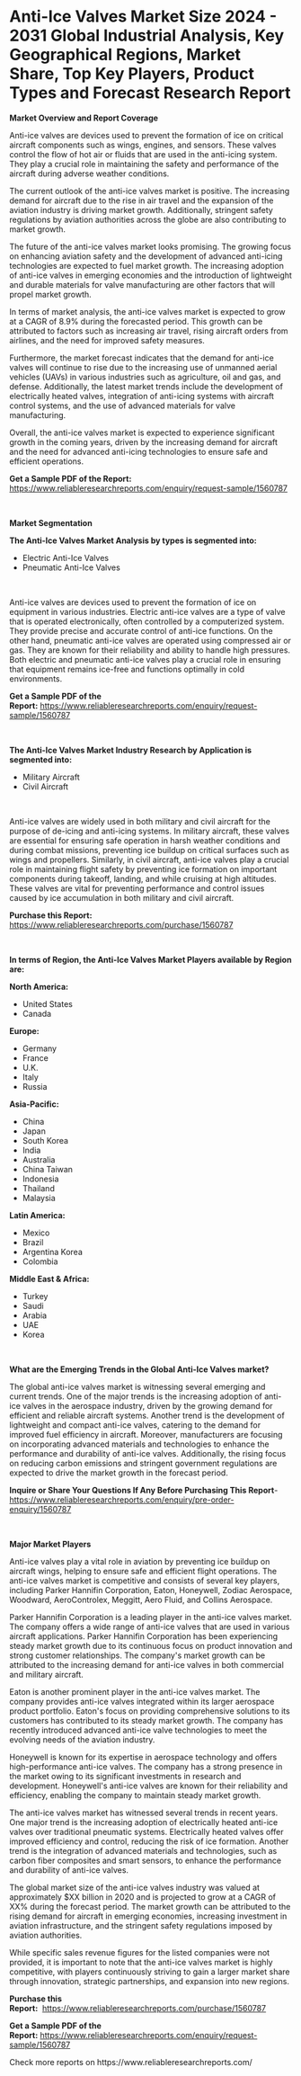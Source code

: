 <p><h1>Anti-Ice Valves Market Size 2024 - 2031 Global Industrial Analysis, Key Geographical Regions, Market Share, Top Key Players, Product Types and Forecast Research Report</h1></p><p><strong>Market Overview and Report Coverage</strong></p>
<p><p>Anti-ice valves are devices used to prevent the formation of ice on critical aircraft components such as wings, engines, and sensors. These valves control the flow of hot air or fluids that are used in the anti-icing system. They play a crucial role in maintaining the safety and performance of the aircraft during adverse weather conditions.</p><p>The current outlook of the anti-ice valves market is positive. The increasing demand for aircraft due to the rise in air travel and the expansion of the aviation industry is driving market growth. Additionally, stringent safety regulations by aviation authorities across the globe are also contributing to market growth. </p><p>The future of the anti-ice valves market looks promising. The growing focus on enhancing aviation safety and the development of advanced anti-icing technologies are expected to fuel market growth. The increasing adoption of anti-ice valves in emerging economies and the introduction of lightweight and durable materials for valve manufacturing are other factors that will propel market growth.</p><p>In terms of market analysis, the anti-ice valves market is expected to grow at a CAGR of 8.9% during the forecasted period. This growth can be attributed to factors such as increasing air travel, rising aircraft orders from airlines, and the need for improved safety measures. </p><p>Furthermore, the market forecast indicates that the demand for anti-ice valves will continue to rise due to the increasing use of unmanned aerial vehicles (UAVs) in various industries such as agriculture, oil and gas, and defense. Additionally, the latest market trends include the development of electrically heated valves, integration of anti-icing systems with aircraft control systems, and the use of advanced materials for valve manufacturing.</p><p>Overall, the anti-ice valves market is expected to experience significant growth in the coming years, driven by the increasing demand for aircraft and the need for advanced anti-icing technologies to ensure safe and efficient operations.</p></p>
<p><strong>Get a Sample PDF of the Report:</strong> <a href="https://www.reliableresearchreports.com/enquiry/request-sample/1560787">https://www.reliableresearchreports.com/enquiry/request-sample/1560787</a></p>
<p>&nbsp;</p>
<p><strong>Market Segmentation</strong></p>
<p><strong>The Anti-Ice Valves Market Analysis by types is segmented into:</strong></p>
<p><ul><li>Electric Anti-Ice Valves</li><li>Pneumatic Anti-Ice Valves</li></ul></p>
<p>&nbsp;</p>
<p><p>Anti-ice valves are devices used to prevent the formation of ice on equipment in various industries. Electric anti-ice valves are a type of valve that is operated electronically, often controlled by a computerized system. They provide precise and accurate control of anti-ice functions. On the other hand, pneumatic anti-ice valves are operated using compressed air or gas. They are known for their reliability and ability to handle high pressures. Both electric and pneumatic anti-ice valves play a crucial role in ensuring that equipment remains ice-free and functions optimally in cold environments.</p></p>
<p><strong>Get a Sample PDF of the Report:</strong>&nbsp;<a href="https://www.reliableresearchreports.com/enquiry/request-sample/1560787">https://www.reliableresearchreports.com/enquiry/request-sample/1560787</a></p>
<p>&nbsp;</p>
<p><strong>The Anti-Ice Valves Market Industry Research by Application is segmented into:</strong></p>
<p><ul><li>Military Aircraft</li><li>Civil Aircraft</li></ul></p>
<p>&nbsp;</p>
<p><p>Anti-ice valves are widely used in both military and civil aircraft for the purpose of de-icing and anti-icing systems. In military aircraft, these valves are essential for ensuring safe operation in harsh weather conditions and during combat missions, preventing ice buildup on critical surfaces such as wings and propellers. Similarly, in civil aircraft, anti-ice valves play a crucial role in maintaining flight safety by preventing ice formation on important components during takeoff, landing, and while cruising at high altitudes. These valves are vital for preventing performance and control issues caused by ice accumulation in both military and civil aircraft.</p></p>
<p><strong>Purchase this Report:</strong>&nbsp; <a href="https://www.reliableresearchreports.com/purchase/1560787">https://www.reliableresearchreports.com/purchase/1560787</a></p>
<p>&nbsp;</p>
<p><strong>In terms of Region, the Anti-Ice Valves Market Players available by Region are:</strong></p>
<p>
    <p> <strong> North America: </strong>
        <ul>
            <li>United States</li>
            <li>Canada</li>
        </ul>
        </p> 
    <p> <strong> Europe: </strong>
        <ul>
            <li>Germany</li>
            <li>France</li>
            <li>U.K.</li>
            <li>Italy</li>
            <li>Russia</li>
        </ul>
        </p> 
    <p> <strong> Asia-Pacific: </strong>
        <ul>
            <li>China</li>
            <li>Japan</li>
            <li>South Korea</li>
            <li>India</li>
            <li>Australia</li>
            <li>China Taiwan</li>
            <li>Indonesia</li>
            <li>Thailand</li>
            <li>Malaysia</li>
        </ul>
        </p> 
    <p> <strong> Latin America: </strong>
        <ul>
            <li>Mexico</li>
            <li>Brazil</li>
            <li>Argentina Korea</li>
            <li>Colombia</li>
        </ul>
        </p> 
    <p> <strong> Middle East & Africa: </strong>
        <ul>
            <li>Turkey</li>
            <li>Saudi</li>
            <li>Arabia</li>
            <li>UAE</li>
            <li>Korea</li>
        </ul>
    </p>
    </p>
<p>&nbsp;</p>
<p><strong>What are the Emerging Trends in the Global Anti-Ice Valves market?</strong></p>
<p><p>The global anti-ice valves market is witnessing several emerging and current trends. One of the major trends is the increasing adoption of anti-ice valves in the aerospace industry, driven by the growing demand for efficient and reliable aircraft systems. Another trend is the development of lightweight and compact anti-ice valves, catering to the demand for improved fuel efficiency in aircraft. Moreover, manufacturers are focusing on incorporating advanced materials and technologies to enhance the performance and durability of anti-ice valves. Additionally, the rising focus on reducing carbon emissions and stringent government regulations are expected to drive the market growth in the forecast period.</p></p>
<p><strong>Inquire or Share Your Questions If Any Before Purchasing This Report</strong>- <a href="https://www.reliableresearchreports.com/enquiry/pre-order-enquiry/1560787">https://www.reliableresearchreports.com/enquiry/pre-order-enquiry/1560787</a></p>
<p>&nbsp;</p>
<p><strong>Major Market Players</strong></p>
<p><p>Anti-ice valves play a vital role in aviation by preventing ice buildup on aircraft wings, helping to ensure safe and efficient flight operations. The anti-ice valves market is competitive and consists of several key players, including Parker Hannifin Corporation, Eaton, Honeywell, Zodiac Aerospace, Woodward, AeroControlex, Meggitt, Aero Fluid, and Collins Aerospace.</p><p>Parker Hannifin Corporation is a leading player in the anti-ice valves market. The company offers a wide range of anti-ice valves that are used in various aircraft applications. Parker Hannifin Corporation has been experiencing steady market growth due to its continuous focus on product innovation and strong customer relationships. The company's market growth can be attributed to the increasing demand for anti-ice valves in both commercial and military aircraft.</p><p>Eaton is another prominent player in the anti-ice valves market. The company provides anti-ice valves integrated within its larger aerospace product portfolio. Eaton's focus on providing comprehensive solutions to its customers has contributed to its steady market growth. The company has recently introduced advanced anti-ice valve technologies to meet the evolving needs of the aviation industry.</p><p>Honeywell is known for its expertise in aerospace technology and offers high-performance anti-ice valves. The company has a strong presence in the market owing to its significant investments in research and development. Honeywell's anti-ice valves are known for their reliability and efficiency, enabling the company to maintain steady market growth.</p><p>The anti-ice valves market has witnessed several trends in recent years. One major trend is the increasing adoption of electrically heated anti-ice valves over traditional pneumatic systems. Electrically heated valves offer improved efficiency and control, reducing the risk of ice formation. Another trend is the integration of advanced materials and technologies, such as carbon fiber composites and smart sensors, to enhance the performance and durability of anti-ice valves.</p><p>The global market size of the anti-ice valves industry was valued at approximately $XX billion in 2020 and is projected to grow at a CAGR of XX% during the forecast period. The market growth can be attributed to the rising demand for aircraft in emerging economies, increasing investment in aviation infrastructure, and the stringent safety regulations imposed by aviation authorities.</p><p>While specific sales revenue figures for the listed companies were not provided, it is important to note that the anti-ice valves market is highly competitive, with players continuously striving to gain a larger market share through innovation, strategic partnerships, and expansion into new regions.</p></p>
<p><strong>Purchase this Report:</strong>&nbsp;&nbsp;<a href="https://www.reliableresearchreports.com/purchase/1560787">https://www.reliableresearchreports.com/purchase/1560787</a></p>
<p></p>
<p><strong>Get a Sample PDF of the Report:</strong>&nbsp;<a href="https://www.reliableresearchreports.com/enquiry/request-sample/1560787">https://www.reliableresearchreports.com/enquiry/request-sample/1560787</a></p>
<p>Check more reports on https://www.reliableresearchreports.com/</p>